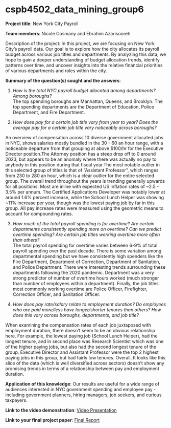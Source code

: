 # cspb4502_data_mining_group6

**Project title**: New York City Payroll

**Team members**: Nicole Cosmany and Ebrahim Azarisooreh

Description of the project: In this project, we are focusing  on New York City’s payroll data. Our goal is to explore how the city allocates its payroll budget across various job titles and departments. By analyzing this data, we hope to gain a deeper understanding of budget allocation trends, identify patterns over time, and uncover insights into the relative financial priorities of various departments and roles within the city. 

**Summary of the question(s) sought and the answers**:
1. *How is the total NYC payroll budget allocated among departments? Among boroughs?* <br>
  The top spending boroughs are Manhattan, Queens, and Brooklyn. The top spending departments are the Department of Education, Police Department, and Fire Department. 

2. *How does pay for a certain job title vary from year to year? Does the average pay for a certain job title vary noticeably across boroughs?* <br>

An overview of compensation across 10 diverse government allocated jobs in NYC, shows salaries mostly bundled in the 30 - 60 an hour range, with a noticeable departure from that grouping at above $100/hr for the Executive Director position.The Attorney position has a steep drop off to 0 around 2023, but appears to be an anomaly where there was actually no pay to anybody in this position during that fiscal year.The most notable outlier in this selected group of titles is that of “Assistant Professor”, which ranges from 230 to 280 an hour, which is a clear outlier for the entire selected group.
The overall trend throughout the years is trending generally upwards for all positions. Most are inline with expected US inflation rates of ~2.5 - 3.5% per annum. The Certified Applications Developer was notably lower at around 1.6% percent increase, while the School Lunch Helper was showing ~11% increase per year, though was the lowest paying job by far in this group. All pay increase rates were measured using the geometric means to account for compounding rates.


3. *How much of the total payroll spending is for overtime? Are certain departments consistently spending more on overtime? Can we predict overtime spending? Are certain job titles working overtime more often than others?* <br>
   The total payroll spending for overtime varies between 6-9% of total payroll spending over the past decade. There is some variation among departmental spending but we have consistently high spenders like the Fire Department, Department of Correction, Department of Sanitation, and Police Department. There were interesting trends surrounding these departments following the 2020 pandemic. Department was a very strong predictor of number of overtime hours worked (much stronger than number of employees within a department). Finally, the job titles most commonly working overtime are Police Officer, Firefighter, Correction Officer, and Sanitation Officer.

4. *How does pay rate/salary relate to employment duration? Do employees who are paid more/less have longer/shorter tenures than others? How does this vary across boroughs, departments, and job title?* <br>

When  examining the compensation rates of each job juxtaposed with employment duration, there doesn’t seem to be an obvious relationship here. For example, the lowest paying job (School Lunch Helper), had the longest tenure, and in second place was Research Scientist which was one of the higher paying jobs, but also had the second longest tenure of the group. Executive Director and Assistant Professor were the top 2 highest paying jobs in this group, but had fairly low tenures. Overall, It looks like this slice of the data (which is well diversified across sectors) doesn’t show any promising trends in terms of a relationship between pay and employment duration.

**Application of this knowledge**: Our results are useful for a wide range of audiences interested in NYC government spending and employee pay - including government planners, hiring managers, job seekers, and curious taxpayers. 

**Link to the video demonstration**: [Video Presentation]("Group6_Nyc_Payroll_6_Video.mp4")

**Link to your final project paper**: [Final Report]("Group6_NYCPayroll_Part4.docx.pdf")
